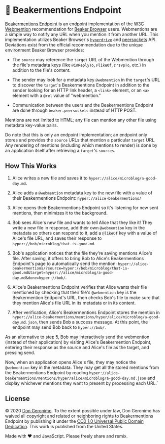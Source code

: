 # 📡 Beakermentions Endpoint

[Beakermentions Endpoint][1] is an endpoint implementation of the [W3C][2] [Webmention][3] recommendation for [Beaker Browser][4] users. Webmentions are a simple way to notify any URL when you mention it from another URL. This implementation utilizes Beaker Browser's [`hyperdrive`][5] and [peersockets][6] API. Deviations exist from the official recommendation due to the unique environment Beaker Browser provides:

* The `source` may reference the `target` URL of the Webmention through the file's metadata keys (like `@inReplyTo`, `@likeOf`, `@rsvpTo`, etc.) in addition to the file's content.

* The sender may look for a metadata key `@webmention` in the `target`'s URL to discover the `target`'s Beakermentions Endpoint in addition to the sender looking for an HTTP link header, a `<link>` element, or an `<a>` element with a `@rel` value of "webmention."

* Communication between the users and the Beakermentions Endpoint are done through `beaker.peersockets` instead of HTTP POST.

Mentions are not limited to HTML; any file can mention any other file using metadata key-value pairs.

Do note that this is only an endpoint implementation; an endpoint only stores and provides the `source` URLs that mention a particular `target` URL. Any rendering of mentions (including which mentions to render) is done by an application itself after retrieving a `target`'s `sources`.

## How This Works

1. Alice writes a new file and saves it to `hyper://alice/microblog/a-good-day.md`.

2. Alice adds a `@webmention` metadata key to the new file with a value of their Beakermentions Endpoint: `hyper://alice-beakermentions/`

3. Alice opens their Beakermentions Endpoint so it's listening for new sent mentions, then minimizes it to the background.

4. Bob sees Alice's new file and wants to tell Alice that they like it! They write a new file in response, add their own `@webmention` key in the metadata so others can respond to it, add a `@likeOf` key with a value of Alice's file URL, and saves their response to `hyper://bob/microblog/that-is-good.md`.

5. Bob's application notices that the file they're saving mentions Alice's file. After saving, it offers to bring Bob to Alice's Beakermentions Endpoint's page to automatically send the mention: `hyper://alice-beakermentions/?source=hyper://bob/microblog/that-is-good.md&target=hyper://alice/microblog/a-good-day.md&done=hyper://bob/`.

6. Alice's Beakermentions Endpoint verifies that Alice wants their file mentioned by checking that their file's `@webmention` key is the Beakermention Endpoint's URL, then checks Bob's file to make sure that they mention Alice's file URL in its metadata or in its content.

7. After verification, Alice's Beakermentions Endpoint stores the mention in `hyper://alice-beakermentions/mentions/hyper/alice/microblog/a-good-day.md.json`, then sends Bob a success message. At this point, the endpoint may send Bob back to `hyper://bob/`.

As an alternative to step 5, Bob may interactively send the webmention (instead of their application) by visiting Alice's Beakermention Endpoint, entering their response as the source and Alice's file as the target, and pressing send.

Now, when an application opens Alice's file, they may notice the `@webmention` key in the metadata. They may get all the stored mentions from the Beakermentions Endpoint by reading `hyper://alice-beakermentions/mentions/hyper/alice/microblog/a-good-day.md.json` and display whichever mentions they want to present by processing each URL.`

## License
© 2020 [Don Geronimo][7]. To the extent possible under law, Don Geronimo has waived all copyright and related or neighboring rights to Beakermentions Endpoint by publishing it under the [CC0 1.0 Universal Public Domain Dedication][8]. This work is published from the United States.

Made with ❤️ and JavaScript. Please freely share and remix.

[1]: hyper://c34b768fb205adbcd22474177f1b24ba202a44da171b452ec5aef6cd4e744d25/
[2]: https://www.w3.org/
[3]: https://www.w3.org/TR/webmention/
[4]: https://beakerbrowser.com/
[5]: https://docs.beakerbrowser.com/apis/beaker.hyperdrive/
[6]: https://docs.beakerbrowser.com/apis/beaker.peersockets/
[7]: hyper://9fa076bdc2a83f6d0d32ec010a71113b0d25eccf300a5eaedf72cf3326546c9a/
[8]: hyper://c34b768fb205adbcd22474177f1b24ba202a44da171b452ec5aef6cd4e744d25/LICENSE.md
